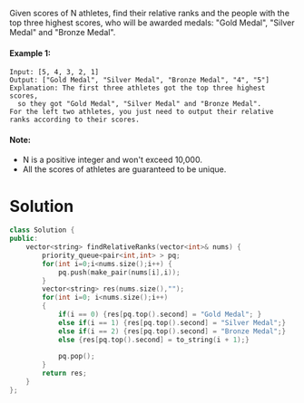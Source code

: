 Given scores of N athletes, find their relative ranks and the people with the top three highest scores, who will be awarded medals: "Gold Medal", "Silver Medal" and "Bronze Medal".

#### Example 1:

```
Input: [5, 4, 3, 2, 1]
Output: ["Gold Medal", "Silver Medal", "Bronze Medal", "4", "5"]
Explanation: The first three athletes got the top three highest scores, 
  so they got "Gold Medal", "Silver Medal" and "Bronze Medal". 
For the left two athletes, you just need to output their relative ranks according to their scores.
```

#### Note:

* N is a positive integer and won't exceed 10,000.
* All the scores of athletes are guaranteed to be unique.

# Solution

```cpp
class Solution {
public:
    vector<string> findRelativeRanks(vector<int>& nums) {
        priority_queue<pair<int,int> > pq;
        for(int i=0;i<nums.size();i++) {
            pq.push(make_pair(nums[i],i));
        }
        vector<string> res(nums.size(),"");
        for(int i=0; i<nums.size();i++)
        {
            if(i == 0) {res[pq.top().second] = "Gold Medal"; }
            else if(i == 1) {res[pq.top().second] = "Silver Medal";}
            else if(i == 2) {res[pq.top().second] = "Bronze Medal";}
            else {res[pq.top().second] = to_string(i + 1);}
            
            pq.pop();
        }
        return res;
    }
};
```

